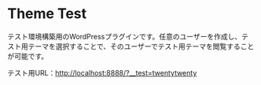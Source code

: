 # Theme Test

テスト環境構築用のWordPressプラグインです。任意のユーザーを作成し、テスト用テーマを選択することで、そのユーザーでテスト用テーマを閲覧することが可能です。

テスト用URL：[http://localhost:8888/?__test=twentytwenty](http://localhost:8888/?__test=twentytwenty)
